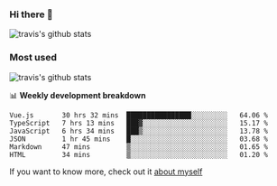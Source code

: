 ### Hi there 👋

<!--
**HondryTravis/HondryTravis** is a ✨ _special_ ✨ repository because its `README.md` (this file) appears on your GitHub profile.

Here are some ideas to get you started:

- 🔭 I’m currently working on ...
- 🌱 I’m currently learning ...
- 👯 I’m looking to collaborate on ...
- 🤔 I’m looking for help with ...
- 💬 Ask me about ...
- 📫 How to reach me: ...
- 😄 Pronouns: ...
- ⚡ Fun fact: ...
-->

![travis's github stats](https://github-readme-stats.vercel.app/api?username=HondryTravis&hide=stars)
### Most used
![travis's github stats](https://github-readme-stats.anuraghazra1.vercel.app/api/top-langs/?username=HondryTravis&layout=compact&hide_title=true)

📊 **Weekly development breakdown**

<!--START_SECTION:waka-->

```text
Vue.js       30 hrs 32 mins  ████████████████░░░░░░░░░   64.06 %
TypeScript   7 hrs 13 mins   ███▓░░░░░░░░░░░░░░░░░░░░░   15.17 %
JavaScript   6 hrs 34 mins   ███▒░░░░░░░░░░░░░░░░░░░░░   13.78 %
JSON         1 hr 45 mins    █░░░░░░░░░░░░░░░░░░░░░░░░   03.68 %
Markdown     47 mins         ▒░░░░░░░░░░░░░░░░░░░░░░░░   01.65 %
HTML         34 mins         ▒░░░░░░░░░░░░░░░░░░░░░░░░   01.20 %
```

<!--END_SECTION:waka-->

If you want to know more, check out it [about myself](https://hondrytravis.github.io/)
